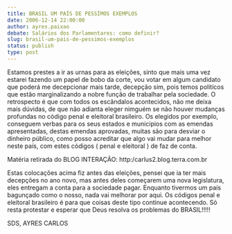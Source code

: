 ```yaml
---
title: BRASIL UM PAÍS DE PESSÍMOS EXEMPLOS 
date: 2006-12-14 22:00:00
author: ayres.paixao
debate: Salários dos Parlamentares: como definir?
slug: brasil-um-pais-de-pessimos-exemplos
status: publish 
type: post
---
```


  

Estamos prestes a ir as urnas para as eleições, sinto que mais uma vez estarei fazendo um papel de bobo da corte, vou votar em algum candidato que poderá me decepcionar mais tarde, decepção sim, pois temos politícos que estão marginalizando a nobre função de trabalhar pela sociedade. O retrospecto é que com todos os escândalos acontecidos, não me deixa mais dúvidas, de que não adianta eleger nimguém se não houver mudanças profundas no código penal e eleitoral brasileiro. Os elegidos por exemplo, conseguem verbas para os seus estados e municipios com as emendas apresentadas, destas emendas aprovadas, muitas são para desviar o dinheiro público, como posso acreditar que algo vai mudar para melhor neste país, com estes códigos ( penal e eleitoral ) de faz de conta.  

Matéria retirada do BLOG INTERAÇÃO: http:/carlus2.blog.terra.com.br  

  

Estas colocações acima fiz antes das eleições, pensei que ia ter mais decepções no ano novo, mas antes deles começarem uma nova legislatura, eles entregam a conta para a sociedade pagar. Enquanto tivermos um país bagunçado como o nosso, nada vai melhorar por aqui. Os códigos penal e eleitoral brasileiro é para que coisas deste tipo continue acontecendo. Só resta protestar e esperar que Deus resolva os problemas do BRASIL!!!!!  

  

 SDS, AYRES CARLOS
